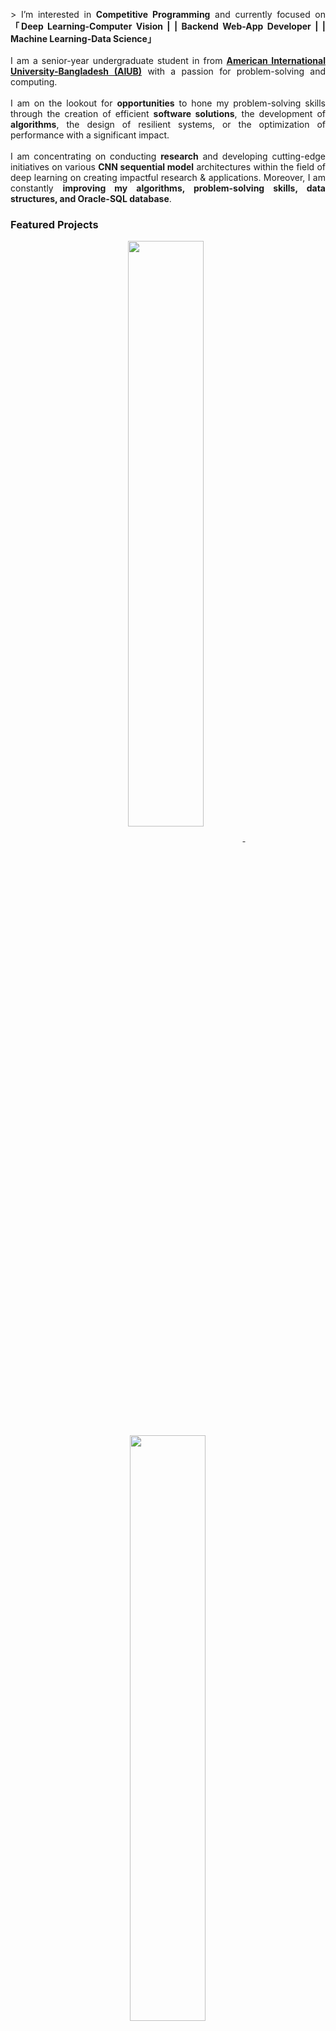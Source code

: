 <!-- https://github.com/MdAliAHnaf/  (Md. Ali Ahnaf) -->
<!-- June 21, 2023 -->
<!-- [![Typing SVG](https://readme-typing-svg.herokuapp.com?font=Poppins&color=929292&size=50&center=true&vCenter=true&width=1000&height=100&lines=Welcome+to+my+Git+Profile+^-^)](https://github.com/MdAliAhnaf) -->

<!-- # &nbsp;👋 Hey there, I'm <a target="_blank" href="https://mdaliahnaf.github.io/"> 
[![Typing SVG](https://readme-typing-svg.herokuapp.com?font=Poppins&color=00ffff&size=22&center=true&vCenter=true&width=138&height=26&lines=Ahnaf+:D)](https://github.com/MdAliAhnaf)</a>  -->

  <!-- <div class="row1">
    <div class="col-md-12 text-center">
      <a class="animate-charcter"> 
          <div class="col-md-12 text-center">
<img src="assets/img/Ai-Animation.gif" alt="Ai-Animation" align="right" > 
</div>
       </a>
    </div>
  </div>
</div> -->
<p align="Justify" id="MdAliAhnaf-title">>
        <!-- Intro -->
       <!-- <samp>  -->
              I’m interested in <b>Competitive Programming</b> and  currently focused on <b>「Deep Learning-Computer Vision | | Backend Web-App Developer | | Machine Learning-Data Science」</b><br></br>
              I am a senior-year undergraduate student in from <a href="https://www.aiub.edu/"><b>American International University-Bangladesh (AIUB)</b></a> with a passion for problem-solving and computing.<br></br>
              I am on the lookout for <b>opportunities</b> to hone my problem-solving skills through the creation of efficient <b>software solutions</b>, the development of <b>algorithms</b>, the design of resilient systems, or the optimization of performance with a significant impact.<br></br>
              I am concentrating on conducting <b>research</b> and developing cutting-edge initiatives on various <b>CNN sequential model</b> architectures within the field of deep learning on creating impactful research & applications. Moreover, I am constantly <b>improving my algorithms, problem-solving skills, data structures, and Oracle-SQL database</b>.
       <!-- <ul>
              <li>I’m interested in <b>Competitive Programming</b> and  currently focused on <b>Deep Learning-Computer Vision | | Backend Web-App Developer | | Machine Learning-Data Science</b></li>
              <li>I am a senior-year undergraduate student in from <a href="https://www.aiub.edu/"><b>American International University-Bangladesh (AIUB)</b></a> with a passion for problem-solving and computing.</li>
              <li>I am on the lookout for <b>opportunities</b> to hone my problem-solving skills through the creation of efficient <b>software solutions</b>, the development of <b>algorithms</b>, the design of resilient systems, or the optimization of performance with a significant impact.</li>
              <li>I am concentrating on conducting <b>research</b> and developing cutting-edge initiatives on various <b>CNN sequential model</b> architectures within the field of deep learning on creating impactful research & applications. Moreover, I am constantly <b>improving my algorithms, problem-solving skills, data structures, and Oracle-SQL database</b>.</li>
       </ul>  -->
       <!-- </samp> -->
        
</p>

<!-- - I’m interested in **Competitive Programming** and  currently focused on **Deep Learning-Computer Vision| Backend Web-App Developer | Machine Learning-Data Science**
- I am a senior-year undergraduate student in from [American International University-Bangladesh (AIUB)](https://www.aiub.edu/) with a passion for problem-solving and computing.<br>
 
- I am on the lookout for **opportunities** to hone my problem-solving skills through the creation of efficient **software solutions**, the development of **algorithms**, the design of resilient systems, or the optimization of performance with a significant impact.<br>
- I am concentrating on conducting **research** and developing cutting-edge initiatives on various **CNN sequential model** architectures within the field of deep learning. Moreover, I am constantly **improving** **my algorithms, problem-solving skills, data structures,** and **Oracle-SQL database**.<br>
- Previously, I played Dota 2 in the eSports scene of Bangladesh, and I played Valorant professionally as an eSports player. <img src="assets/img/valorant-chile-logo.gif" width="35" height="30"> -->

### Featured Projects

<!-- -stats-sigma-five.vercel.app -->
<!-- src="https://github-readme-stats.vercel.app/api/pin/?username=MdAliAhnaf&repo=Razer-Store-Bangladesh&border_color=02D892&bg_color=0D1117&title_color=C9D1D9&text_color=8B949E&icon_color=02D892 -->

<div>
<p align="center">
<div width="100%" align="center">
<a href="https://github.com/MdAliAhnaf/Razer-Store-Bangladesh">
<img width='49%' align="center"src="https://github-readme-stats.mdaliahnaf.vercel.app/api/pin/?username=MdAliAhnaf&repo=Razer-Store-Bangladesh&theme=react&border_color=61dafb&border_radius=10" />
</a>
<span>&nbsp;</span>
<a href="https://github.com/MdAliAhnaf/frontal_3-category_face-mask_detection">
<img width='49%' align="center"src="https://github-readme-stats.mdaliahnaf.vercel.app/api/pin/?username=MdAliAhnaf&repo=frontal_3-category_face-mask_detection&theme=react&border_color=61dafb&border_radius=10" />
</a>
</p>
     
<p align="center">
<a href="https://github.com/MdAliAhnaf/Data_Science_R-Lang_ML">
<img width='49%' align="center"src="https://github-readme-stats.mdaliahnaf.vercel.app/api/pin/?username=MdAliAhnaf&repo=Data_Science_R-Lang_ML&theme=react&border_color=61dafb&border_radius=10" />
</a>
<span>&nbsp;</span>
<a href="https://github.com/MdAliAhnaf/Threshold-of-Islam">
<img width='49%' align="center"src="https://github-readme-stats.mdaliahnaf.vercel.app/api/pin/?username=MdAliAhnaf&repo=Threshold-of-Islam&theme=react&border_color=61dafb&border_radius=10" />
</a>
</p>
</div>
</br>
<!-- And as a hobby, I love aquatic animals and petting cats. <img src="assets/img/cute-cat.gif" width="40" height="35"> -->

<!-- &nbsp; <a target="_blank" align = "right" href='https://komarev.com/ghpvc/?username=MdAliAhnaf&label=PROFILE+VIEWS&color=blueviolet'> ![](https://komarev.com/ghpvc/?username=MdAliAhnaf&label=PROFILE+VIEWS&color=blueviolet) -->

<!-- Details Section -->
<div align="center">
       <!-- <details align="center"> 
              <summary>&#9776; Feel free to find me on</summary>
              <p align="center">
              <a href="mailto:aliahnaf2012@gmail.com" target="_blank"><img alt="Gmail"
                src="https://img.shields.io/badge/Gmail-D14836?style=for-the-badge&logo=gmail&logoColor=white">
              <br>
       </details> -->
  &#9776; Feel free to find me on 
    <p align="center">
        <br>
        <!-- <p>&#9776; <samp>Do Better, Be Better & Stay Better! </samp></p> -->
        <!-- Social Links -->
        <!-- Mail -->
        <a href="mailto:aliahnaf2012@gmail.com" target="_blank"><img alt="Gmail"
                src="https://img.shields.io/badge/Gmail-D14836?style=for-the-badge&logo=gmail&logoColor=white">
        </a>
        <!-- Linkedin -->
        <a href="https://www.linkedin.com/in/MdAliAhnaf/" target="_blank"><img alt="LinkedIn"
                src="https://img.shields.io/badge/linkedin-%230077B5.svg?style=for-the-badge&logo=linkedin&logoColor=white">
        </a>
        <!-- Twitter -->
        <a href="https://twitter.com/twilightggwp" target="_blank"><img alt="Twitter"
                src="https://img.shields.io/badge/Twitter-%231DA1F2.svg?style=for-the-badge&logo=Twitter&logoColor=white">
        </a>  
        <!-- Youtube -->
        <a href="https://www.youtube.com/channel/UCdykLcNSRzzKSTGov7vViWQ" target="_blank"><img alt="Youtube"
               src="https://img.shields.io/badge/-Youtube-FF0000?style=for-the-badge&logo=Youtube&logoColor=white">
        </a> 
        <a href="https://discordapp.com/users/376360755865583616" target="_blank"><img alt="Discord"
               src="https://img.shields.io/badge/Discord-5865F2?style=for-the-badge&logo=discord&logoColor=white">
        </a>
        <br>
        <a href="https://leetcode.com/MdAliAhnaf/" target="_blank"><img alt="Youtube"
               src="https://img.shields.io/badge/LeetCode-000000?style=for-the-badge&logo=LeetCode&logoColor=#d16c06">
        </a>
        <a href="https://www.hackerrank.com/mdaliahnaf" target="_blank"><img alt="hackerrank"
               src="https://img.shields.io/badge/-hackerrank-00cc00?style=for-the-badge&logo=hackerrank&logoColor=white">
        </a>
        <a href="https://www.kaggle.com/mdaliahnaf" target="_blank"><img alt="Kaggle"
               src="https://img.shields.io/badge/Kaggle-035a7d?style=for-the-badge&logo=kaggle&logoColor=white">
        </a>
        <a href="https://codeforces.com/profile/Md._.Ali._.Ahnaf" target="_blank"><img alt="codeforces"
               src="https://img.shields.io/badge/Codeforces-445f9d?style=for-the-badge&logo=Codeforces&logoColor=white">
        </a>
        <br>
        <a href="https://www.coursera.org/user/c0efcf358f8cb26242c5de2e29ddcd8f" target="_blank"><img alt="Coursera"
               src="https://img.shields.io/badge/Coursera-0056D2?style=for-the-badge&logo=Coursera&logoColor=white">
        </a>
        <a href="https://learn.udacity.com/courses/ud513" target="_blank"><img alt="Udacity"
               src="https://img.shields.io/badge/Udacity-grey?style=for-the-badge&logo=udacity&logoColor=15B8E6">
        </a>
        <a href="hhttps://stackoverflow.com/users/18825803/ahnaf" target="_blank"><img alt="Stack_Overflow"
               src="https://img.shields.io/badge/Stack_Overflow-FE7A16?style=for-the-badge&logo=stack-overflow&logoColor=white">
        </a>
    </p>
</div>
<!-- <samp>
    <p align="center">
        ════ ⋆★⋆ ════
        <br>
        "Godspeed on your coding!👨‍💻"
    </p>
</samp> -->

<!-- <h2 align="left">⚙️Languages & Tools🔧:</h2> -->

## ⚙️Languages & Tools🔧:
<div align="center">
    <p align="center">
        <a href="https://www.python.org/" target="_blank"><img alt="Python"
                src="https://img.shields.io/badge/Python-FFD43B?style=for-the-badge&logo=python&logoColor=blue">
        </a>
        <a href="https://dotnet.microsoft.com/learn/csharp/" target="_blank"><img alt="Csharp"
                src="https://img.shields.io/badge/C%23-239120?style=for-the-badge&logo=c-sharp&logoColor=white">
        </a>
        <a href="https://www.r-project.org/" target="_blank"><img alt=""
                src="https://img.shields.io/badge/R-276DC3?style=for-the-badge&logo=r&logoColor=white">
        </a>
        <a href="https://cplusplus.com/" target="_blank"><img alt=""
                src="https://img.shields.io/badge/C%2B%2B-00599C?style=for-the-badge&logo=c%2B%2B&logoColor=white">
        </a>
        <a href="https://www.oracle.com/database/technologies/appdev/plsql.html" target="_blank"><img alt=""
                src="https://img.shields.io/badge/PLSQL-F80000?style=for-the-badge&logo=oracle&logoColor=black">
        </a>
        <a href="https://img.shields.io/badge/C%2B%2B-00599C?style=for-the-badge&logo=c%2B%2B&logoColor=white" target="_blank"><img alt=""
                src="https://www.cprogramming.com/">
        </a>
        <a href="https://www.tutorialspoint.com/html5/index.htm" target="_blank"><img alt=""
                src="https://img.shields.io/badge/HTML5-E34F26?style=for-the-badge&logo=html5&logoColor=white">
        </a>
        <a href="https://www.css3.com/" target="_blank"><img alt=""
                src="https://img.shields.io/badge/CSS3-1572B6?style=for-the-badge&logo=css3&logoColor=white">
        </a>
        <a href="https://www.json.org/json-en.html" target="_blank"><img alt=""
                src="https://img.shields.io/badge/json-5E5C5C?style=for-the-badge&logo=json&logoColor=white">
        </a>
        <a href="https://www.javascript.com/" target="_blank"><img alt=""
                src="https://img.shields.io/badge/JavaScript-323330?style=for-the-badge&logo=javascript&logoColor=F7DF1E">
        </a>
        <a href="https://www.php.net/" target="_blank"><img alt=""
                src="https://img.shields.io/badge/PHP-777BB4?style=for-the-badge&logo=php&logoColor=white">
        </a>
        <a href="https://www.mysql.com/" target="_blank"><img alt=""
                src="https://img.shields.io/badge/mysql-%2300f.svg?style=for-the-badge&logo=mysql&logoColor=white">
        </a>
        <a href="https://www.java.com/en/" target="_blank"><img alt=""
                src="https://img.shields.io/badge/java-%23ED8B00.svg?style=for-the-badge&logo=openjdk&logoColor=white">
        </a>
        <a href="https://learn.microsoft.com/en-us/windows/terminal/" target="_blank"><img alt=""
                src="https://img.shields.io/badge/Windows%20Terminal-%234D4D4D.svg?style=for-the-badge&logo=windows-terminal&logoColor=white">
        </a>
        <a href="https://learn.microsoft.com/en-us/powershell/" target="_blank"><img alt=""
                src="https://img.shields.io/badge/PowerShell-%235391FE.svg?style=for-the-badge&logo=powershell&logoColor=white">
        </a>
        </a>        
    </p>
</div>
<br>

<!-- [![image](https://img.shields.io/badge/Python-FFD43B?style=for-the-badge&logo=python&logoColor=blue)](https://www.python.org/) 
[![image](https://img.shields.io/badge/C%23-239120?style=for-the-badge&logo=c-sharp&logoColor=white)](https://dotnet.microsoft.com/learn/csharp/)
[![image](https://img.shields.io/badge/R-276DC3?style=for-the-badge&logo=r&logoColor=white)](https://www.r-project.org/) 
[![image](https://img.shields.io/badge/C%2B%2B-00599C?style=for-the-badge&logo=c%2B%2B&logoColor=white)](https://cplusplus.com/) 
[![image](https://img.shields.io/badge/PLSQL-F80000?style=for-the-badge&logo=oracle&logoColor=black)](https://www.oracle.com/database/technologies/appdev/plsql.html)
[![image](https://img.shields.io/badge/C-00599C?style=for-the-badge&logo=c&logoColor=white)](https://www.cprogramming.com/)
[![image](https://img.shields.io/badge/HTML5-E34F26?style=for-the-badge&logo=html5&logoColor=white)](https://www.tutorialspoint.com/html5/index.htm)  
[![image](https://img.shields.io/badge/CSS3-1572B6?style=for-the-badge&logo=css3&logoColor=white)](https://www.css3.com/) 
[![image](https://img.shields.io/badge/json-5E5C5C?style=for-the-badge&logo=json&logoColor=white)](https://www.json.org/json-en.html) 
[![image](https://img.shields.io/badge/JavaScript-323330?style=for-the-badge&logo=javascript&logoColor=F7DF1E)](https://www.javascript.com/) 
[![image](https://img.shields.io/badge/PHP-777BB4?style=for-the-badge&logo=php&logoColor=white)](https://www.php.net/) 
[![image](https://img.shields.io/badge/mysql-%2300f.svg?style=for-the-badge&logo=mysql&logoColor=white)](https://www.mysql.com/) 
[![image](https://img.shields.io/badge/java-%23ED8B00.svg?style=for-the-badge&logo=openjdk&logoColor=white)](https://www.java.com/en/) 
[![image](https://img.shields.io/badge/Windows%20Terminal-%234D4D4D.svg?style=for-the-badge&logo=windows-terminal&logoColor=white)](https://learn.microsoft.com/en-us/windows/terminal/) 
[![image](https://img.shields.io/badge/PowerShell-%235391FE.svg?style=for-the-badge&logo=powershell&logoColor=white)](https://learn.microsoft.com/en-us/powershell/)  -->

<div align="center">
    <p align="center">
        <a href="" target="_blank"><img alt=""
                src="https://img.shields.io/badge/PyTorch-%23EE4C2C.svg?style=for-the-badge&logo=PyTorch&logoColor=white">
        </a>
        <a href="" target="_blank"><img alt=""
                src="https://img.shields.io/badge/TensorFlow-%23FF6F00.svg?style=for-the-badge&logo=TensorFlow&logoColor=white">
        </a>
        <a href="" target="_blank"><img alt=""
                src="https://img.shields.io/badge/numpy-%23013243.svg?style=for-the-badge&logo=numpy&logoColor=white">
        </a>
        <a href="" target="_blank"><img alt=""
                src="https://img.shields.io/badge/pandas-%23150458.svg?style=for-the-badge&logo=pandas&logoColor=white">
        </a>
        <a href="" target="_blank"><img alt=""
                src="https://img.shields.io/badge/scikit--learn-%23F7931E.svg?style=for-the-badge&logo=scikit-learn&logoColor=white">
        </a>
        <a href="" target="_blank"><img alt=""
                src="https://img.shields.io/badge/Matplotlib-%23ffffff.svg?style=for-the-badge&logo=Matplotlib&logoColor=black">
        </a>
        <a href="" target="_blank"><img alt=""
                src="">
        </a>        
    </p>
</div>


<!-- [![image](https://img.shields.io/badge/PyTorch-%23EE4C2C.svg?style=for-the-badge&logo=PyTorch&logoColor=white)]()
[![image](https://img.shields.io/badge/TensorFlow-%23FF6F00.svg?style=for-the-badge&logo=TensorFlow&logoColor=white)]() 
[![image](https://img.shields.io/badge/numpy-%23013243.svg?style=for-the-badge&logo=numpy&logoColor=white)]() 
[![image](https://img.shields.io/badge/pandas-%23150458.svg?style=for-the-badge&logo=pandas&logoColor=white)]() 
[![image](https://img.shields.io/badge/scikit--learn-%23F7931E.svg?style=for-the-badge&logo=scikit-learn&logoColor=white)]() 
[![image](https://img.shields.io/badge/Matplotlib-%23ffffff.svg?style=for-the-badge&logo=Matplotlib&logoColor=black)]()  -->

<br>
<!-- <details> -->
<!-- <summary>  &#9776; Tools & OS</summary> -->
▼ &#9776; Tools & OS
<div align="center">
    <p align="center">
       <br>
        <a href="" target="_blank"><img alt=""
                src="https://img.shields.io/badge/jupyter-%23FA0F00.svg?style=for-the-badge&logo=jupyter&logoColor=white">
        </a> 
        <a href="" target="_blank"><img alt=""
                src="https://img.shields.io/badge/Anaconda-%2344A833.svg?style=for-the-badge&logo=anaconda&logoColor=white">
        </a>
        <a href="" target="_blank"><img alt=""
                src="https://img.shields.io/badge/pycharm-143?style=for-the-badge&logo=pycharm&logoColor=black&color=black&labelColor=green">
        </a>
        <a href="" target="_blank"><img alt=""
                src="https://img.shields.io/badge/opencv-%23white.svg?style=for-the-badge&logo=opencv&logoColor=white">
        </a>
        <a href="" target="_blank"><img alt=""
                src="https://img.shields.io/badge/Visual%20Studio%20Code-0078d7.svg?style=for-the-badge&logo=visual-studio-code&logoColor=white">
        </a>
        <a href="" target="_blank"><img alt=""
                src="https://img.shields.io/badge/Visual%20Studio-5C2D91.svg?style=for-the-badge&logo=visual-studio&logoColor=white">
        </a>
        <a href="https://www.microsoft.com/en-us/sql-server" target="_blank"><img alt=""
                src="https://img.shields.io/badge/Microsoft%20SQL%20Server-CC2927?style=for-the-badge&logo=microsoft%20sql%20server&logoColor=white">
        </a>
        <a href="" target="_blank"><img alt=""
                src="https://img.shields.io/badge/.NET-5C2D91?style=for-the-badge&logo=.net&logoColor=white">
        </a>
        <a href="" target="_blank"><img alt=""
                src="https://img.shields.io/badge/sublime_text-%23575757.svg?style=for-the-badge&logo=sublime-text&logoColor=important">
        </a>
        <a href="" target="_blank"><img alt=""
                src="https://img.shields.io/badge/bootstrap-%238511FA.svg?style=for-the-badge&logo=bootstrap&logoColor=white">
        </a>
        <a href="" target="_blank"><img alt=""
                src="https://img.shields.io/badge/django-%23092E20.svg?style=for-the-badge&logo=django&logoColor=white">
        </a>
        <a href="" target="_blank"><img alt=""
                src="https://img.shields.io/badge/FastAPI-005571?style=for-the-badge&logo=fastapi">
        </a>
        <a href="" target="_blank"><img alt=""
                src="https://img.shields.io/badge/jquery-%230769AD.svg?style=for-the-badge&logo=jquery&logoColor=white">
        </a>
        <a href="" target="_blank"><img alt=""
                src="https://img.shields.io/badge/OpenGL-%23FFFFFF.svg?style=for-the-badge&logo=opengl">
        </a>
        <a href="" target="_blank"><img alt=""
                src="https://img.shields.io/badge/Notepad++-90E59A.svg?style=for-the-badge&logo=notepad%2b%2b&logoColor=black">
        </a>
        <a href="" target="_blank"><img alt=""
                src="https://img.shields.io/badge/apache-%23D42029.svg?style=for-the-badge&logo=apache&logoColor=white">
        </a>
        <br></br>
        <a href="" target="_blank"><img alt=""
                src="https://img.shields.io/badge/Research_Gate-00CCBB.svg?&style=for-the-badge&logo=ResearchGate&logoColor=white">
        </a>
        <a href="" target="_blank"><img alt=""
                src="https://img.shields.io/badge/Google_Scholar-4285F4?style=for-the-badge&logo=google-scholar&logoColor=white">
        </a>
        <a href="" target="_blank"><img alt=""
                src="https://img.shields.io/badge/Academia-fff?style=for-the-badge&logo=academia&logoColor=black">
        </a>
        <a href="" target="_blank"><img alt=""
                src="https://img.shields.io/badge/cisco-%23049fd9.svg?style=for-the-badge&logo=cisco&logoColor=black">
        </a>
        <a href="" target="_blank"><img alt=""
                src="https://img.shields.io/badge/Arduino-00979D?style=for-the-badge&logo=Arduino&logoColor=white">
        </a>  
        <a href="https://www.mathworks.com/" target="_blank"><img alt="" src="https://upload.wikimedia.org/wikipedia/commons/2/21/Matlab_Logo.png" alt="matlab" width="30" height="27"/>
        </a>
        <br></br>
        <a href="" target="_blank"><img alt=""
                src="https://img.shields.io/badge/Linux-FCC624?style=for-the-badge&logo=linux&logoColor=black">
        </a>
        <a href="" target="_blank"><img alt=""
                src="https://img.shields.io/badge/Kali-268BEE?style=for-the-badge&logo=kalilinux&logoColor=white">
        </a>
        <a href="" target="_blank"><img alt=""
                src="https://img.shields.io/badge/Ubuntu-E95420?style=for-the-badge&logo=ubuntu&logoColor=white">
        </a>
        <a href="" target="_blank"><img alt=""
                src="https://img.shields.io/badge/Adobe%20after%20affects-CF96FD?style=for-the-badge&logo=Adobe%20after%20effects&logoColor=393665">
        </a>
        <a href="" target="_blank"><img alt=""
                src="https://img.shields.io/badge/Adobe%20Photoshop-31A8FF?style=for-the-badge&logo=Adobe%20Photoshop&logoColor=black">
        </a>
        <a href="" target="_blank"><img alt=""
                src="https://img.shields.io/badge/Adobe%20Premiere%20Pro-9999FF?style=for-the-badge&logo=Adobe%20Premiere%20Pro&logoColor=whit">
        </a>      
    </p>
</div>


<!-- [![image](https://img.shields.io/badge/jupyter-%23FA0F00.svg?style=for-the-badge&logo=jupyter&logoColor=white)]() 
[![image](https://img.shields.io/badge/Anaconda-%2344A833.svg?style=for-the-badge&logo=anaconda&logoColor=white)]() 
[![image](https://img.shields.io/badge/pycharm-143?style=for-the-badge&logo=pycharm&logoColor=black&color=black&labelColor=green)]() 
[![image](https://img.shields.io/badge/opencv-%23white.svg?style=for-the-badge&logo=opencv&logoColor=white)]() 
[![image](https://img.shields.io/badge/Visual%20Studio%20Code-0078d7.svg?style=for-the-badge&logo=visual-studio-code&logoColor=white)]() 
[![image](https://img.shields.io/badge/Visual%20Studio-5C2D91.svg?style=for-the-badge&logo=visual-studio&logoColor=white)]() 
[![image](https://img.shields.io/badge/Microsoft%20SQL%20Server-CC2927?style=for-the-badge&logo=microsoft%20sql%20server&logoColor=white)](https://www.microsoft.com/en-us/sql-server) 
[![image](https://img.shields.io/badge/.NET-5C2D91?style=for-the-badge&logo=.net&logoColor=white)]() 
[![image](https://img.shields.io/badge/sublime_text-%23575757.svg?style=for-the-badge&logo=sublime-text&logoColor=important)]() 
[![image](https://img.shields.io/badge/bootstrap-%238511FA.svg?style=for-the-badge&logo=bootstrap&logoColor=white)]() 
[![image](https://img.shields.io/badge/django-%23092E20.svg?style=for-the-badge&logo=django&logoColor=white)]() 
[![image](https://img.shields.io/badge/FastAPI-005571?style=for-the-badge&logo=fastapi)]() 
[![image](https://img.shields.io/badge/jquery-%230769AD.svg?style=for-the-badge&logo=jquery&logoColor=white)]() 
[![image](https://img.shields.io/badge/OpenGL-%23FFFFFF.svg?style=for-the-badge&logo=opengl)]() 
[![image](https://img.shields.io/badge/Notepad++-90E59A.svg?style=for-the-badge&logo=notepad%2b%2b&logoColor=black)]() 
[![image](https://img.shields.io/badge/apache-%23D42029.svg?style=for-the-badge&logo=apache&logoColor=white)]()  -->
  
<!-- [![image](https://img.shields.io/badge/Research_Gate-00CCBB.svg?&style=for-the-badge&logo=ResearchGate&logoColor=white)]() 
[![image](https://img.shields.io/badge/Google_Scholar-4285F4?style=for-the-badge&logo=google-scholar&logoColor=white)]() 
[![image](https://img.shields.io/badge/Academia-fff?style=for-the-badge&logo=academia&logoColor=black)]() 
[![image](https://img.shields.io/badge/cisco-%23049fd9.svg?style=for-the-badge&logo=cisco&logoColor=black)]()
[![image](https://img.shields.io/badge/Arduino-00979D?style=for-the-badge&logo=Arduino&logoColor=white)]() 
<a href="https://www.mathworks.com/" target="_blank"> <img src="https://upload.wikimedia.org/wikipedia/commons/2/21/Matlab_Logo.png" alt="matlab" width="30" height="25"/> </a> 
<br> -->

<!-- [![image](https://img.shields.io/badge/Linux-FCC624?style=for-the-badge&logo=linux&logoColor=black)]() 
[![image](https://img.shields.io/badge/Kali-268BEE?style=for-the-badge&logo=kalilinux&logoColor=white)]() 
[![image](https://img.shields.io/badge/Ubuntu-E95420?style=for-the-badge&logo=ubuntu&logoColor=white)]() 
 [![image](https://img.shields.io/badge/Windows%2011-%230079d5.svg?style=for-the-badge&logo=Windows%2011&logoColor=white)]()  
[![image](https://img.shields.io/badge/Adobe%20after%20affects-CF96FD?style=for-the-badge&logo=Adobe%20after%20effects&logoColor=393665)]() 
[![image](https://img.shields.io/badge/Adobe%20Photoshop-31A8FF?style=for-the-badge&logo=Adobe%20Photoshop&logoColor=black)]() 
[![image](https://img.shields.io/badge/Adobe%20Premiere%20Pro-9999FF?style=for-the-badge&logo=Adobe%20Premiere%20Pro&logoColor=white)]()  -->
<!-- </details> -->

<br>
<p align="center">&#9776; Profile Views &#9776;</p>
<p align="center"><img src="https://profile-counter.glitch.me/{MdAliAhnaf}/count.svg" size=5 alt="MdAliAhnaf :: Visitor's Count" /></p>
<!-- # <img src="assets/img/rocket-joypixels.gif" display="block"  width="30" height="30"> &nbsp; Stats and Language Contribution -->
<!-- &nbsp; **Others..** -->

<p align="center">
   <table>
      <tr>
       <th>&nbsp;StatsMy GitHub Stats</th>
       <th>&nbsp;Language Contribution</th>
     </tr>
      <tr> 
       <td><img alt="Ahnaf :: Profile Stats" src="https://github-readme-stats.mdaliahnaf.vercel.app/api?username=MdAliAhnaf&rank_icon=github&theme=radical" alt="MdAliAhnaf" /> </td>
       <td><img align="center" height="300" <img alt="MdAliAhnaf's :: Top Languages]" src="https://cheesits456-readme-stats.vercel.app/api/top-langs?username=MdAliAhnaf&layout=compact&card_width=275&theme=github_dark&langs&langs_count=10&hide=c,meson,makefile,m4&exclude_repo=github-readme-stats,BitJanitor,github-activity-readme,fancy-git,challengeBot" alt="MdAliAhnaf"> </td>
       <!-- <td><img align="left" <img alt="Devorein :: Top Langs]" src="https://github-readme-stats.vercel.app/api/top-langs/?username=mdaliahnaf&layout=compact&show_icons=true&theme=tokyonight" alt="MdAliAhnaf"> </td>  -->
     </tr>
     
   </table>
</p>

<!-- # <img src="assets/img/fireflame.gif"  width="27" height="30"> &nbsp;Streak -->
<!-- &nbsp;Streak -->
<!-- [![Ahnaf's GitHub Streak](https://github-readme-streak-stats.herokuapp.com/?user=mdaliahnaf&theme=blood&fire=DD7F1C&background=151515&dates=9f9f9f&border=DD2727)](https://git.io/streak-stats) -->
<!-- <p align='center'>
  <a href="#"><img src="https://github-readme-streak-stats.herokuapp.com/?user=mdaliahnaf&theme=blood&fire=DD7F1C&background=151515&dates=9f9f9f&border=DD2727" width="400"></a>
</p> -->

<!-- <p align='center'>
  Do you like my open source projects? <a href='https://stars.github.com/nominate/'>Nominate me to Github Stars ⭐</a>
</p> -->
